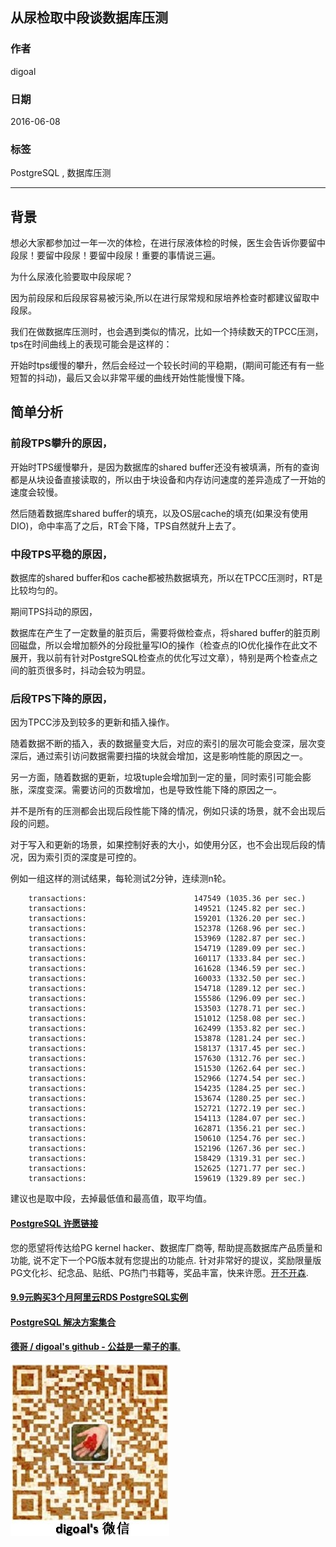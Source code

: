 ## 从尿检取中段谈数据库压测  
                                                                                                                                                                                                         
### 作者                                                                                                                                                                                                         
digoal                                                                                                                                                                                                         
                                                                                                                                                                                                         
### 日期                                                                                                                                                                                                         
2016-06-08                                                                                                                                                                                                  
                                                                                                                                                                                                         
### 标签                                                                                                                                                                                                         
PostgreSQL , 数据库压测     
                                                                                                                                                                                                         
----                                                                                                                                                                                                         
                                                                                                                                                                                                         
## 背景                                                                                             
想必大家都参加过一年一次的体检，在进行尿液体检的时候，医生会告诉你要留中段尿！要留中段尿！要留中段尿！重要的事情说三遍。  
  
为什么尿液化验要取中段尿呢？    
  
因为前段尿和后段尿容易被污染,所以在进行尿常规和尿培养检查时都建议留取中段尿。    
  
我们在做数据库压测时，也会遇到类似的情况，比如一个持续数天的TPCC压测，tps在时间曲线上的表现可能会是这样的：    
  
开始时tps缓慢的攀升，然后会经过一个较长时间的平稳期，(期间可能还有有一些短暂的抖动)，最后又会以非常平缓的曲线开始性能慢慢下降。    
  
## 简单分析    
  
### 前段TPS攀升的原因，    
  
开始时TPS缓慢攀升，是因为数据库的shared buffer还没有被填满，所有的查询都是从块设备直接读取的，所以由于块设备和内存访问速度的差异造成了一开始的速度会较慢。   
  
然后随着数据库shared buffer的填充，以及OS层cache的填充(如果没有使用DIO)，命中率高了之后，RT会下降，TPS自然就升上去了。    
  
### 中段TPS平稳的原因，    
  
数据库的shared buffer和os cache都被热数据填充，所以在TPCC压测时，RT是比较均匀的。    
  
期间TPS抖动的原因，    
  
数据库在产生了一定数量的脏页后，需要将做检查点，将shared buffer的脏页刷回磁盘，所以会增加额外的分段批量写IO的操作（检查点的IO优化操作在此文不展开，我以前有针对PostgreSQL检查点的优化写过文章），特别是两个检查点之间的脏页很多时，抖动会较为明显。    
  
### 后段TPS下降的原因，    
因为TPCC涉及到较多的更新和插入操作。    
  
随着数据不断的插入，表的数据量变大后，对应的索引的层次可能会变深，层次变深后，通过索引访问数据需要扫描的块就会增加，这是影响性能的原因之一。    
  
另一方面，随着数据的更新，垃圾tuple会增加到一定的量，同时索引可能会膨胀，深度变深。需要访问的页数增加，也是导致性能下降的原因之一。    
  
  
并不是所有的压测都会出现后段性能下降的情况，例如只读的场景，就不会出现后段的问题。    
  
对于写入和更新的场景，如果控制好表的大小，如使用分区，也不会出现后段的情况，因为索引页的深度是可控的。    
  
  
例如一组这样的测试结果，每轮测试2分钟，连续测n轮。    
  
```  
    transactions:                        147549 (1035.36 per sec.)  
    transactions:                        149521 (1245.82 per sec.)  
    transactions:                        159201 (1326.20 per sec.)  
    transactions:                        152378 (1268.96 per sec.)  
    transactions:                        153969 (1282.87 per sec.)  
    transactions:                        154719 (1289.09 per sec.)  
    transactions:                        160117 (1333.84 per sec.)  
    transactions:                        161628 (1346.59 per sec.)  
    transactions:                        160033 (1332.50 per sec.)  
    transactions:                        154718 (1289.12 per sec.)  
    transactions:                        155586 (1296.09 per sec.)  
    transactions:                        153503 (1278.71 per sec.)  
    transactions:                        151012 (1258.08 per sec.)  
    transactions:                        162499 (1353.82 per sec.)  
    transactions:                        153878 (1281.24 per sec.)  
    transactions:                        158137 (1317.45 per sec.)  
    transactions:                        157630 (1312.76 per sec.)  
    transactions:                        151530 (1262.64 per sec.)  
    transactions:                        152966 (1274.54 per sec.)  
    transactions:                        154235 (1284.25 per sec.)  
    transactions:                        153674 (1280.25 per sec.)  
    transactions:                        152721 (1272.19 per sec.)  
    transactions:                        154113 (1284.07 per sec.)  
    transactions:                        162871 (1356.21 per sec.)  
    transactions:                        150610 (1254.76 per sec.)  
    transactions:                        152196 (1267.36 per sec.)  
    transactions:                        158429 (1319.31 per sec.)  
    transactions:                        152625 (1271.77 per sec.)  
    transactions:                        159619 (1329.89 per sec.)  
```  
  
建议也是取中段，去掉最低值和最高值，取平均值。    
  
  
  
  
  
  
  
  
  
  
  
  
  
  
  
  
  
  
  
  
  
  
  
  
  
  
  
  
  
  
  
  
  
  
  
  
  
  
  
  
  
  
  
  
  
  
  
  
  
  
  
  
  
  
  
  
  
  
  
  
  
  
  
  
  
  
  
  
  
  
  
  
  
  
#### [PostgreSQL 许愿链接](https://github.com/digoal/blog/issues/76 "269ac3d1c492e938c0191101c7238216")
您的愿望将传达给PG kernel hacker、数据库厂商等, 帮助提高数据库产品质量和功能, 说不定下一个PG版本就有您提出的功能点. 针对非常好的提议，奖励限量版PG文化衫、纪念品、贴纸、PG热门书籍等，奖品丰富，快来许愿。[开不开森](https://github.com/digoal/blog/issues/76 "269ac3d1c492e938c0191101c7238216").  
  
  
#### [9.9元购买3个月阿里云RDS PostgreSQL实例](https://www.aliyun.com/database/postgresqlactivity "57258f76c37864c6e6d23383d05714ea")
  
  
#### [PostgreSQL 解决方案集合](https://yq.aliyun.com/topic/118 "40cff096e9ed7122c512b35d8561d9c8")
  
  
#### [德哥 / digoal's github - 公益是一辈子的事.](https://github.com/digoal/blog/blob/master/README.md "22709685feb7cab07d30f30387f0a9ae")
  
  
![digoal's wechat](../pic/digoal_weixin.jpg "f7ad92eeba24523fd47a6e1a0e691b59")
  

